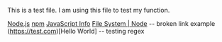 This is a test file.
I am using this file to test my function.

[Node.js](https://nodejs.org/)
[npm](https://www.npmjs.com/)
[JavaScript Info](https://javascript.info/)
[File System | Node](https://nodejs.org/api/fs) -- broken link example
(https://test.com)[Hello World] -- testing regex